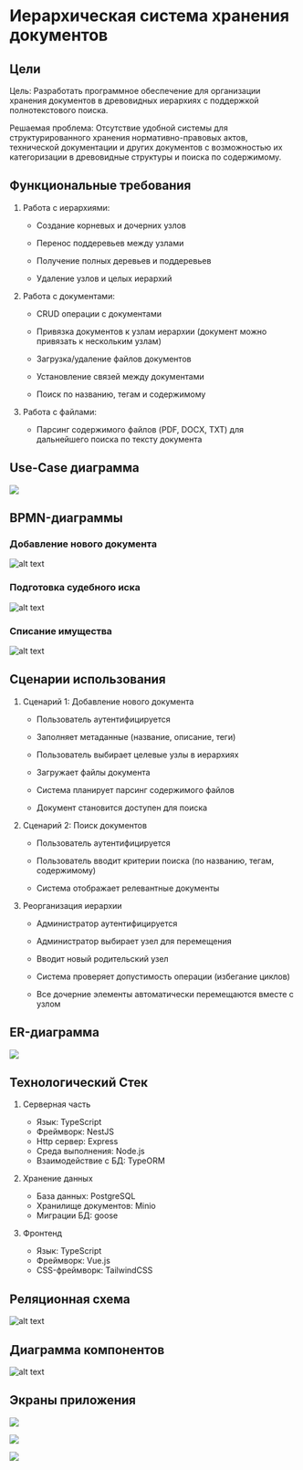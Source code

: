 # Иерархическая система хранения документов

## Цели

Цель: Разработать программное обеспечение для организации хранения документов в древовидных иерархиях с поддержкой полнотекстового поиска.

Решаемая проблема: Отсутствие удобной системы для структурированного хранения нормативно-правовых актов, технической документации и других документов с возможностью их категоризации в древовидные структуры и поиска по содержимому.

## Функциональные требования

1. Работа с иерархиями:

    - Создание корневых и дочерних узлов

    - Перенос поддеревьев между узлами

    - Получение полных деревьев и поддеревьев

    - Удаление узлов и целых иерархий

1. Работа с документами:

    - CRUD операции с документами

    - Привязка документов к узлам иерархии (документ можно привязать к нескольким узлам)

    - Загрузка/удаление файлов документов

    - Установление связей между документами

    - Поиск по названию, тегам и содержимому

1. Работа с файлами:

    - Парсинг содержимого файлов (PDF, DOCX, TXT) для дальнейшего поиска по тексту
документа

## Use-Case диаграмма

![](readme/images/use.png)

## BPMN-диаграммы

### Добавление нового документа

![alt text](readme/images/a.png)

### Подготовка судебного иска 

![alt text](readme/images/b.png)

### Списание имущества

![alt text](readme/images/c.png)

## Сценарии использования

1. Сценарий 1: Добавление нового документа

    - Пользователь аутентифицируется

    - Заполняет метаданные (название, описание, теги)

    - Пользователь выбирает целевые узлы в иерархиях

    - Загружает файлы документа

    - Система планирует парсинг содержимого файлов

    - Документ становится доступен для поиска

1. Сценарий 2: Поиск документов

    - Пользователь аутентифицируется

    - Пользователь вводит критерии поиска (по названию, тегам, содержимому)

    - Система отображает релевантные документы

1. Реорганизация иерархии

    - Администратор аутентифицируется

    - Администратор выбирает узел для перемещения

    - Вводит новый родительский узел

    - Система проверяет допустимость операции (избегание циклов)

    - Все дочерние элементы автоматически перемещаются вместе с узлом

## ER-диаграмма 

![](readme/images/ER.png)

## Технологический Стек

1. Серверная часть
    - Язык: TypeScript
    - Фреймворк: NestJS
    - Http сервер: Express
    - Среда выполнения: Node.js
    - Взаимодействие с БД: TypeORM

1. Хранение данных
    - База данных: PostgreSQL
    - Хранилище документов: Minio
    - Миграции БД: goose

1. Фронтенд
    - Язык: TypeScript
    - Фреймворк: Vue.js
    - CSS-фреймворк: TailwindCSS

## Реляционная схема

![alt text](readme/images/scheme.png)

## Диаграмма компонентов

![alt text](readme/images/components.png)

## Экраны приложения

![](readme/images/figma1.png)

![](readme/images/figma2.png)

![](readme/images/figma3.png)